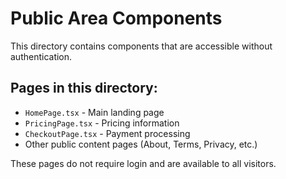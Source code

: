 # Public Area Components

This directory contains components that are accessible without authentication.

## Pages in this directory:

- `HomePage.tsx` - Main landing page
- `PricingPage.tsx` - Pricing information
- `CheckoutPage.tsx` - Payment processing
- Other public content pages (About, Terms, Privacy, etc.)

These pages do not require login and are available to all visitors.
